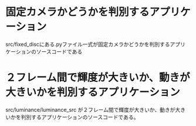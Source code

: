 # 固定カメラかどうかを判別するアプリケーション
src/fixed_discにある.pyファイル一式が固定カメラかどうかを判別するアプリケーションのソースコードである
# ２フレーム間で輝度が大きいか、動きが大きいかを判別するアプリケーション
src/luminance/luminance_src が２フレーム間で輝度が大きいか、動きが大きいかを判別するアプリケーションのソースコードである。

